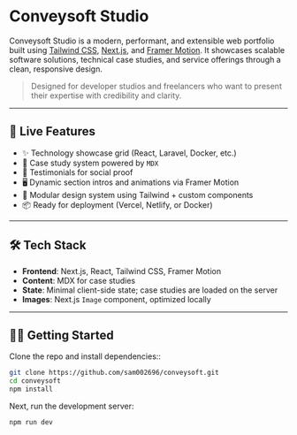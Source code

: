 # Conveysoft Studio

Conveysoft Studio is a modern, performant, and extensible web portfolio built using [Tailwind CSS](https://tailwindcss.com), [Next.js](https://nextjs.org), and [Framer Motion](https://www.framer.com/). It showcases scalable software solutions, technical case studies, and service offerings through a clean, responsive design.

> Designed for developer studios and freelancers who want to present their expertise with credibility and clarity.

---

## 🚀 Live Features

- ✨ Technology showcase grid (React, Laravel, Docker, etc.)
- 📁 Case study system powered by `MDX`
- 🧪 Testimonials for social proof
- 🖥 Dynamic section intros and animations via Framer Motion
- 🧩 Modular design system using Tailwind + custom components
- 📦 Ready for deployment (Vercel, Netlify, or Docker)

---

## 🛠 Tech Stack

- **Frontend**: Next.js, React, Tailwind CSS, Framer Motion
- **Content**: MDX for case studies
- **State**: Minimal client-side state; case studies are loaded on the server
- **Images**: Next.js `Image` component, optimized locally

---

## 🧑‍💻 Getting Started

Clone the repo and install dependencies::

```bash
git clone https://github.com/sam002696/conveysoft.git
cd conveysoft
npm install
```

Next, run the development server:

```bash
npm run dev
```
